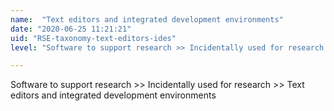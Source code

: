 ```yaml
---
name:  "Text editors and integrated development environments"
date: "2020-06-25 11:21:21"
uid: "RSE-taxonomy-text-editors-ides"
level: "Software to support research >> Incidentally used for research >> Text editors and integrated development environments"

---
```


Software to support research >> Incidentally used for research >> Text editors and integrated development environments